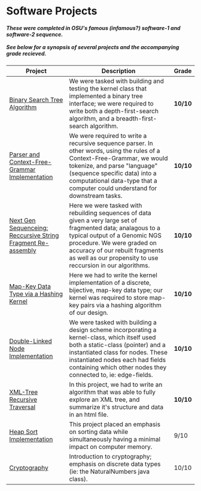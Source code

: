 <h1> Software Projects </h1>
<h5> These were completed in OSU's famous (infamous?) software-1 and software-2 sequence.<br> <br>See below for a synopsis of several projects and the accompanying grade recieved.
 </h5>

| Project | Description | Grade |
| --- | --- | --- |
| [Binary Search Tree Algorithm](https://github.com/SB-27182/software-projects_OSU/tree/master/Software-2/S2P4-BinarySearchTree_Implementation_via_SetKernel) | We were tasked with building and testing the kernel class that implemented a binary tree interface; we were required to write both a depth-first-search algorithm, and a breadth-first-search algorithm. | **10/10**
| [Parser and Context-Free-Grammar Implementation](https://github.com/SB-27182/software-projects_OSU/tree/master/Software-2/S2P8-Parser) | We were required to write a recursive sequence parser. In other words, using the rules of a Context-Free-Grammar, we would tokenize, and parse "language" (sequence specific data) into a computational data-type that a computer could understand for downstream tasks. | **10/10**
| [Next Gen Sequenceing: Reccursive String Fragment Re-assembly](https://github.com/SB-27182/software-projects_OSU/tree/master/Software-1/S1P9-NGS_DNA_ReccursiveFragmentReassembly) | Here we were tasked with rebuilding sequences of data given a very large set of fragmented data; analagous to a typical output of a Genomic NGS procedure. We were graded on accuracy of our rebuilt fragments as well as our propensity to use reccursion in our algorithms. | **10/10**
| [Map-Key Data Type via a Hashing Kernel](https://github.com/SB-27182/software-projects_OSU/tree/master/Software-2/S2P3-MapDataType_Implementation_via_HashingKernel)| Here we had to write the kernel implementation of a discrete, bijective, map-key data type; our kernel was required to store map-key pairs via a hashing algorithm of our design.| **10/10**
| [Double-Linked Node Implementation](https://github.com/SB-27182/software-projects_OSU/tree/master/Software-2/S2P6-DoubleLinkedNodes_KernelClass) | We were tasked with building a design scheme incorporating a kernel-class, which itself used both a static-class (pointer) and a instantiated class for nodes. These instantiated nodes each had fields containing which other nodes they connected to, ie: edge-fields. | **10/10**
| [XML-Tree Recursive Traversal](https://github.com/SB-27182/software-projects_OSU/tree/master/Software-1/S1P7-XMLTree_ReccursiveTraversal) | In this project, we had to write an algorithm that was able to fully explore an XML tree, and summarize it's structure and data in an html file. | **10/10**
| [Heap Sort Implementation](https://github.com/SB-27182/software-projects_OSU/tree/master/Software-2/S2P5-HeapSort_KernelClass) | This project placed an emphasis on sorting data while simultaneously having a minimal impact on computer memory. | 9/10
| [Cryptography](https://github.com/SB-27182/software-projects_OSU/tree/master/Software-1/S1P8-CryptoAlgorithm) | Introduction to cryptography; emphasis on discrete data types (ie: the NaturalNumbers java class). | 10/10
